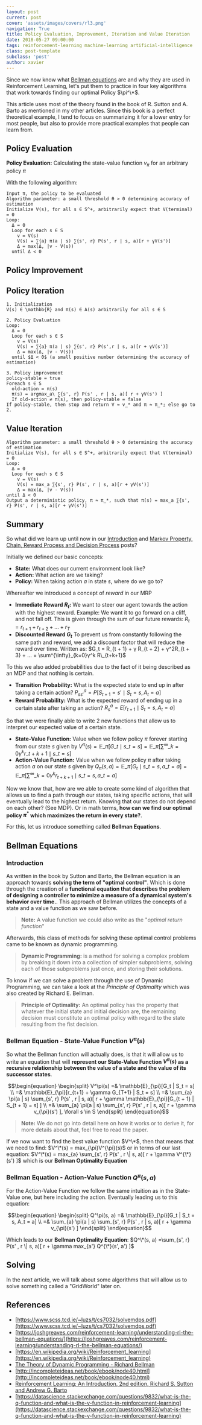 ```yaml
---
layout: post
current: post
cover: 'assets/images/covers/rl3.png'
navigation: True
title: Policy Evaluation, Improvement, Iteration and Value Iteration
date: 2018-05-27 09:00:00
tags: reinforcement-learning machine-learning artificial-intelligence
class: post-template
subclass: 'post'
author: xavier
---
```


Since we now know what [Bellman equations](/bellman-equations) are and why they are used in Reinforcement Learning, let's put them to practice in four key algorithms that work towards finding our optimal Policy $\pi^\*$.

This article uses most of the theory found in the book of R. Sutton and A. Barto as mentioned in my other articles. Since this book is a perfect theoretical example, I tend to focus on summarizing it for a lower entry for most people, but also to provide more practical examples that people can learn from.

## Policy Evaluation

**Policy Evaluation:** Calculating the state-value function $v_{\pi}$ for an arbitrary policy $\pi$

With the following algorithm:

```
Input π, the policy to be evaluated
Algorithm parameter: a small threshold θ > 0 determining accuracy of estimation
Initialize V(s), for all s ∈ S^+, arbitrarily expect that V(terminal) = 0
Loop:
  Δ = 0
  Loop for each s ∈ S
    v = V(s)
    V(s) = ∑{a} π(a | s) ∑{s', r} P(s', r | s, a)[r + γV(s')]
    Δ = max(Δ, |v - V(s))
  until Δ < 0
```

## Policy Improvement


## Policy Iteration

```
1. Initialization
V(s) ∈ \mathbb{R} and π(s) ∈ A(s) arbitrarily for all s ∈ S

2. Policy Evaluation
Loop:
  Δ = 0
  Loop for each s ∈ S
    v = V(s)
    V(s) = ∑{a} π(a | s) ∑{s', r} P(s',r | s, a)[r + γV(s')]
    Δ = max(Δ, |v - V(s))
  until $Δ < 0$ (a small positive number determining the accuracy of estimation)

3. Policy improvement
policy-stable = true
Foreach s ∈ S
  old-action = π(s)
  π(s) = argmax_a\ ∑{s', r} P(s' , r | s, a)[ r + γV(s') ]
  If old-action ≠ π(s), then policy-stable = false
If policy-stable, then stop and return V ≈ v_* and π ≈ π_*; else go to 2.
```

## Value Iteration

```
Algorithm parameter: a small threshold θ > 0 determining the accuracy of estimation
Initialize V(s), for all s ∈ S^+, arbitrarily expect that V(terminal) = 0
Loop:
  Δ = 0
  Loop for each s ∈ S
    v = V(s)
    V(s) = max_a ∑{s', r} P(s', r | s, a)[r + γV(s')]
    Δ = max(Δ, |v - V(s))
until Δ < 0
Output a deterministic policy, π ≈ π_*, such that π(s) = max_a ∑{s', r} P(s', r | s, a)[r + γV(s')]
```

## Summary

So what did we learn up until now in our [Introduction](/rl-intro) and [Markov Property, Chain, Reward Process and Decision Process](/markov-property-chain-reward-decision) posts?

Initially we defined our basic concepts:

* **State:** What does our current environment look like?
* **Action:** What action are we taking?
* **Policy:** When taking action $a$ in state $s$, where do we go to?

Whereafter we introduced a concept of *reward* in our MRP

* **Immediate Reward $R_t$:** We want to steer our agent towards the action with the highest reward. Example: We want it to go forward on a cliff, and not fall off. This is given through the sum of our future rewards: $R_t = r_{t + 1} + r_{t + 2} + ... + r_T$
* **Discounted Reward $G_t$** To prevent us from constantly following the same path and reward, we add a discount factor that will reduce the reward over time. Written as: $G_t = R_{t + 1} + γ R_{t + 2} + γ^2R_{t + 3} + ... = \sum^{\infty}_{k=0}γ^k R\_{t+k+1}$

To this we also added probabilities due to the fact of it being described as an MDP and that nothing is certain.

* **Transition Probability:** What is the expected state to end up in after taking a certain action? $P_{ss'}^a = P[S_{t+1} = s' \mid S_t = s, A_t = a]$
* **Reward Probability:** What is the expected reward of ending up in a certain state after taking an action? $R_s^a = E[r_{t+1} \mid S_t = s, A_t = a]$

So that we were finally able to write 2 new functions that allow us to interpret our expected value of a certain state.

* **State-Value Function:** Value when we follow policy $\pi$ forever starting from our state $s$ given by $V^{\pi}(s) = \mathbb{E}\_{\pi}[G\_t \mid s\_t = s] = \mathbb{E}\_{\pi}[\sum^{\infty}\_{k=0}γ^kr\_{t+k+1} \mid s\_t=s]$
* **Action-Value Function:** Value when we follow policy $\pi$ after taking action $a$ on our state $s$ given by $Q_{\pi}(s, a) = \mathbb{E}\_{\pi}[G_t \mid s\_t = s, a\_t = a] = \mathbb{E}\_{\pi}[\sum^{\infty}\_{k=0}γ^kr_{t+k+1} \mid s\_t=s,a\_t=a]$

Now we know that, how are we able to create some kind of algorithm that allows us to find a path through our states, taking specific actions, that will eventually lead to the highest return. Knowing that our states do not depend on each other? (See MDP). Or in math terms, **how can we find our optimal policy $\pi^*$ which maximizes the return in every state?**.

For this, let us introduce something called **Bellman Equations**.

## Bellman Equations

### Introduction

As written in the book by Sutton and Barto, the Bellman equation is an approach towards **solving the term of "optimal control"**. Which is done through the creation of a **functional equation that describes the problem of designing a controller to minimize a measure of a dynamical system's behavior over time.**. This approach of Bellman utilizes the concepts of a state and a value function as we saw before.

> **Note:** A value function we could also write as the "*optimal return function*"

Afterwards, this class of methods for solving these optimal control problems came to be known as dynamic programming.

> **Dynamic Programming:** is a method for solving a complex problem by breaking it down into a collection of simpler subproblems, solving each of those subproblems just once, and storing their solutions.

To know if we can solve a problem through the use of Dynamic Programming, we can take a look at the *Principle of Optimality* which was also created by Richard E. Bellman.

> **Principle of Optimality:** An optimal policy has the property that whatever the initial state and initial decision are, the remaining decision must constitute an optimal policy with regard to the state resulting from the fist decision.

### Bellman Equation - State-Value Function $V^\pi(s)$

So what the Bellman function will actually does, is that it will allow us to write an equation that will **represent our State-Value Function $V^\pi(s)$ as a recursive relationship between the value of a state and the value of its successor states**.

$$\begin{equation}
\begin{split}
V^\pi(s) =& \mathbb{E}_{\pi}[G_t | S_t = s] \\
         =& \mathbb{E}_{\pi}[r_{t+1} + \gamma G_{T+1} | S_t = s] \\
         =& \sum_{a} \pi(a | s) \sum_{s', r} P(s' , r | s, a)[ r + \gamma \mathbb{E}_{\pi}[G_{t + 1} | S_{t + 1} = s] ] \\
         =& \sum_{a} \pi(a | s) \sum_{s', r} P(s' , r | s, a)[ r + \gamma v_{\pi}(s') ], \forall s \in S
\end{split}
\end{equation}$$

> **Note:** We do not go into detail here on how it works or to derive it, for more details about that, feel free to read the paper.

If we now want to find the best value function $V^\*$, then that means that we need to find: $V^\*(s) = max_{\pi}V^{\pi}(s)$ or in terms of our last equation: $V^\*(s) = max_{a} \sum_{s', r} P(s' , r \| s, a)[ r + \gamma V^{\*}(s') ]$ which is our **Bellman Optimality Equation**

### Bellman Equation - Action-Value Function $Q^\pi(s,a)$

For the Action-Value Function we follow the same intuition as in the State-Value one, but here including the action. Eventually leading us to this equation:

$$\begin{equation}
\begin{split}
Q^\pi(s, a) =& \mathbb{E}_{\pi}[G_t | S_t = s, A_t = a] \\
            =& \sum_{a} \pi(a | s) \sum_{s', r} P(s' , r | s, a)[ r + \gamma v_{\pi}(s') ]
\end{split}
\end{equation}$$

Which leads to our **Bellman Optimality Equation**: $Q^\*(s, a) =\sum_{s', r} P(s' , r \| s, a)[ r + \gamma  max_{a'} Q^{\*}(s', a') ]$

## Solving

In the next article, we will talk about some algorithms that will allow us to solve something called a "GridWorld" later on.

## References
* [https://www.scss.tcd.ie/~luzs/t/cs7032/solvemdps.pdf](https://www.scss.tcd.ie/~luzs/t/cs7032/solvemdps.pdf)
* [https://joshgreaves.com/reinforcement-learning/understanding-rl-the-bellman-equations/](https://joshgreaves.com/reinforcement-learning/understanding-rl-the-bellman-equations/)
* [https://en.wikipedia.org/wiki/Reinforcement_learning](https://en.wikipedia.org/wiki/Reinforcement_learning)
* [The Theory of Dynamic Programming - Richard Bellman](http://www.dtic.mil/dtic/tr/fulltext/u2/604386.pdf)
* [http://incompleteideas.net/book/ebook/node40.html](http://incompleteideas.net/book/ebook/node40.html)
* [Reinforcement Learning: An Introduction, 2nd edition, Richard S. Sutton and Andrew G. Barto](https://drive.google.com/file/d/1xeUDVGWGUUv1-ccUMAZHJLej2C7aAFWY/view)
* [https://datascience.stackexchange.com/questions/9832/what-is-the-q-function-and-what-is-the-v-function-in-reinforcement-learning](https://datascience.stackexchange.com/questions/9832/what-is-the-q-function-and-what-is-the-v-function-in-reinforcement-learning)